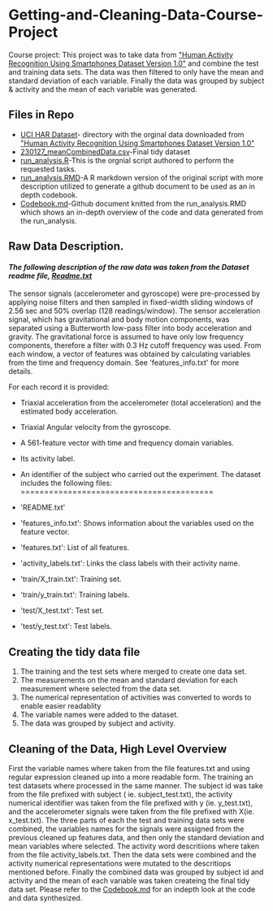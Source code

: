 # Getting-and-Cleaning-Data-Course-Project

Course project: This project was to take data from ["Human Activity Recognition Using Smartphones Dataset Version 1.0"](<http://archive.ics.uci.edu/ml/datasets/Human+Activity+Recognition+Using+Smartphones>) and combine the test and training data sets. The data was then filtered to only have the mean and standard deviation of each variable. Finally the data was grouped by subject & activity and the mean of each variable was generated.

## Files in Repo
- [UCI HAR Dataset](https://github.com/mharpole/Getting-and-Cleaning-Data-Course-Project/tree/main/UCI%20HAR%20Dataset)- directory with the orginal data downloaded from ["Human Activity Recognition Using Smartphones Dataset Version 1.0"](<http://archive.ics.uci.edu/ml/datasets/Human+Activity+Recognition+Using+Smartphones>) 
- [230127_meanCombinedData.csv](https://github.com/mharpole/Getting-and-Cleaning-Data-Course-Project/blob/main/230127_meanCombinedData.csv)-Final tidy dataset
- [run_analysis.R](https://github.com/mharpole/Getting-and-Cleaning-Data-Course-Project/blob/main/run_analysis.R)-This is the orgnial script authored to perform the requested tasks.
- [run_analysis.RMD](https://github.com/mharpole/Getting-and-Cleaning-Data-Course-Project/blob/main/run_analysis.Rmd)-A R markdown version of the original script with more description utilized to generate a github document to be used as an in depth codebook.
- [Codebook.md](https://github.com/mharpole/Getting-and-Cleaning-Data-Course-Project/blob/main/codebook.md)-Github document knitted from the run_analysis.RMD which shows an in-depth overview of the code and data generated from the run_analysis.

## Raw Data Description. 
#### *The following description of the raw data was taken from the Dataset readme file, [Readme.txt](https://github.com/mharpole/Getting-and-Cleaning-Data-Course-Project/blob/main/UCI%20HAR%20Dataset/README.txt)*

The sensor signals (accelerometer and gyroscope) were pre-processed by applying noise filters and then sampled in fixed-width sliding windows of 2.56 sec and 50% overlap (128 readings/window). The sensor acceleration signal, which has gravitational and body motion components, was separated using a Butterworth low-pass filter into body acceleration and gravity. The gravitational force is assumed to have only low frequency components, therefore a filter with 0.3 Hz cutoff frequency was used. From each window, a vector of features was obtained by calculating variables from the time and frequency domain. See 'features_info.txt' for more details.

For each record it is provided:

-   Triaxial acceleration from the accelerometer (total acceleration) and the estimated body acceleration.

-   Triaxial Angular velocity from the gyroscope.

-   A 561-feature vector with time and frequency domain variables.

-   Its activity label.

-   An identifier of the subject who carried out the experiment. The dataset includes the following files: =========================================

-   'README.txt'

-   'features_info.txt': Shows information about the variables used on the feature vector.

-   'features.txt': List of all features.

-   'activity_labels.txt': Links the class labels with their activity name.

-   'train/X_train.txt': Training set.

-   'train/y_train.txt': Training labels.

-   'test/X_test.txt': Test set.

-   'test/y_test.txt': Test labels.

## Creating the tidy data file

1.  The training and the test sets where merged to create one data set.
2.  The measurements on the mean and standard deviation for each
    measurement where selected from the data set.
3.  The numerical representation of activities was converted to words to
    enable easier readablity
4.  The variable names were added to the dataset.
5.  The data was grouped by subject and activity.

## Cleaning of the Data, High Level Overview

First the variable names where taken from the file features.txt and
using regular expression cleaned up into a more readable form. The
training an test datasets where processed in the same manner. The
subject id was take from the file prefixed with subject ( ie.
subject_test.txt), the activity numerical identifier was taken from the
file prefixed with y (ie. y_test.txt), and the accelerometer signals
were taken from the file prefixed with X(ie. x_test.txt). The three
parts of each the test and training data sets were combined, the
variables names for the signals were assigned from the previous cleaned
up features data, and then only the standard deviation and mean
variables where selected. The activity word descritiions where taken
from the file activity_labels.txt. Then the data sets were combined and
the activity numerical representations were mutated to the descritiops
mentioned before. Finally the combined data was grouped by subject id
and activity and the mean of each variable was taken createing the final
tidy data set.
Please refer to the [Codebook.md](https://github.com/mharpole/Getting-and-Cleaning-Data-Course-Project/blob/main/codebook.md) for an indepth look at the code and data synthesized.



